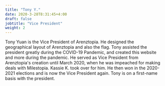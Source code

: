```yaml
---
title: "Tony Y."
date: 2020-3-28T8:31:45+4:00
draft: false
jobtitle: "Vice President"
weight: 2
---
```


Tony Yuan is the Vice President of Arenztopia. He designed the geographical layout of Arenztopia and also the flag. Tony assisted the president greatly during the COVID-19 Pandemic, and created this website and more during the pandemic. He served as Vice President from Arenztopia's creation until March 2020, when he was  impeached for making deals with Milestopia. Kassie K. took over for him. He then won in the 2020-2021 elections and is now the Vice President again. Tony is on a first-name basis with the president.
